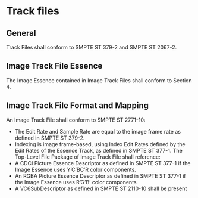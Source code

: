 # Track files


## General

Track Files shall conform to SMPTE ST 379-2 and SMPTE ST 2067-2.

## Image Track File Essence

The Image Essence contained in Image Track Files shall conform to Section 4.

##  Image Track File Format and Mapping

An Image Track File shall conform to SMPTE ST 2771-10:

* The Edit Rate and Sample Rate are equal to the image frame rate as defined in
  SMPTE ST 379-2.
* Indexing is image frame-based, using Index Edit Rates defined by the Edit
Rates of the Essence Track, as defined in SMPTE ST 377-1. The Top-Level File
Package of Image Track File shall reference:
* A CDCI Picture Essence Descriptor as defined in SMPTE ST 377-1 if the Image
  Essence uses Y’C’BC’R color components.
* An RGBA Picture Essence Descriptor as defined in SMPTE ST 377-1 if the Image
  Essence uses R’G’B’ color components
* A VC6SubDescriptor as defined in SMPTE ST 2110-10 shall be present 
